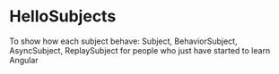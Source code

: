 # HelloSubjects
To show how each subject behave: Subject, BehaviorSubject, AsyncSubject, ReplaySubject for people who just have started to learn Angular 
